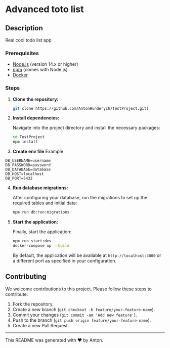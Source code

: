 
# Advanced toto list

## Description
Real cool todo list app 

### Prerequisites
- [Node.js](https://nodejs.org/) (version 14.x or higher)
- [npm](https://www.npmjs.com/) (comes with Node.js)
- [Docker](https://www.docker.com/)

### Steps

1. **Clone the repository:**

   ```bash
   git clone https://github.com/AntonHunderych/TestProject.git)
   ```

2. **Install dependencies:**

   Navigate into the project directory and install the necessary packages:

   ```bash
   cd TestProject
   npm install
   ```

3. **Create env file**
  Example 
  ```env
  DB_USERNAME=username
DB_PASSWORD=password
DB_DATABASE=database
DB_HOST=localhost
DB_PORT=5432
```
4. **Run database migrations:**

   After configuring your database, run the migrations to set up the required tables and initial data:

   ```bash
   npm run db:run:migrations
   ```

5. **Start the application:**

   Finally, start the application:

   ```bash
   npm run start:dev
   docker-compose up --build
   ```

   By default, the application will be available at `http://localhost:3000` or a different port as specified in your configuration.

## Contributing

We welcome contributions to this project. Please follow these steps to contribute:

1. Fork the repository.
2. Create a new branch (`git checkout -b feature/your-feature-name`).
3. Commit your changes (`git commit -am 'Add new feature'`).
4. Push to the branch (`git push origin feature/your-feature-name`).
5. Create a new Pull Request.


---

This README was generated with :heart: by Anton.
